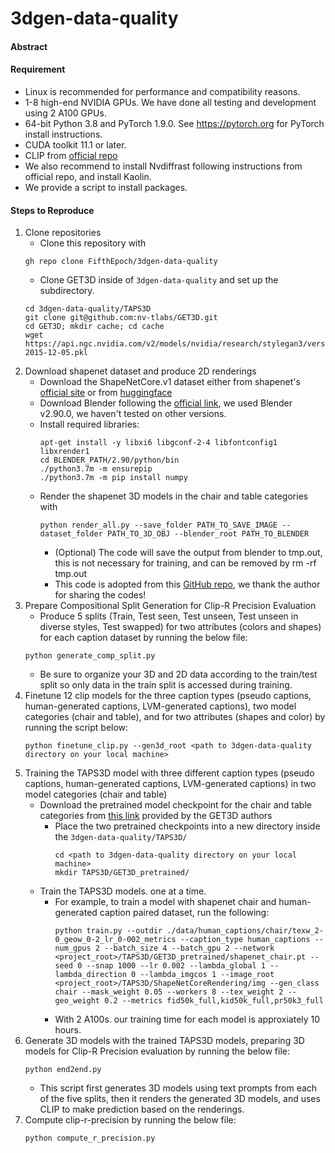 # 3dgen-data-quality

#### Abstract

#### Requirement
- Linux is recommended for performance and compatibility reasons.
- 1-8 high-end NVIDIA GPUs. We have done all testing and development using 2 A100 GPUs.
- 64-bit Python 3.8 and PyTorch 1.9.0. See https://pytorch.org for PyTorch install instructions.
- CUDA toolkit 11.1 or later.
- CLIP from [official repo](https://github.com/openai/CLIP)
- We also recommend to install Nvdiffrast following instructions from official repo, and install Kaolin.
- We provide a script to install packages.

#### Steps to Reproduce 
1. Clone repositories
    - Clone this repository with
   ```
   gh repo clone FifthEpoch/3dgen-data-quality
   ```
   - Clone GET3D inside of ```3dgen-data-quality``` and set up the subdirectory.
   ```
   cd 3dgen-data-quality/TAPS3D
   git clone git@github.com:nv-tlabs/GET3D.git
   cd GET3D; mkdir cache; cd cache
   wget https://api.ngc.nvidia.com/v2/models/nvidia/research/stylegan3/versions/1/files/metrics/inception-2015-12-05.pkl

   ```
3. Download shapenet dataset and produce 2D renderings
    - Download the ShapeNetCore.v1 dataset either from shapenet's [official site](https://shapenet.org/) or from [huggingface](https://huggingface.co/datasets/ShapeNet/ShapeNetCore)
    - Download Blender following the [official link](https://www.blender.org/download/releases/2-90/), we used Blender v2.90.0, we haven't tested on other versions.
    - Install required libraries:
      ```
      apt-get install -y libxi6 libgconf-2-4 libfontconfig1 libxrender1
      cd BLENDER_PATH/2.90/python/bin
      ./python3.7m -m ensurepip
      ./python3.7m -m pip install numpy 
      ```
    - Render the shapenet 3D models in the chair and table categories with
      ```
      python render_all.py --save_folder PATH_TO_SAVE_IMAGE --dataset_folder PATH_TO_3D_OBJ --blender_root PATH_TO_BLENDER
      ```
         - (Optional) The code will save the output from blender to tmp.out, this is not necessary for training, and can be removed by rm -rf tmp.out
         - This code is adopted from this [GitHub repo](https://github.com/panmari/stanford-shapenet-renderer), we thank the author for sharing the codes!
4. Prepare Compositional Split Generation for Clip-R Precision Evaluation
   - Produce 5 splits (Train, Test seen, Test unseen, Test unseen in diverse styles, Test swapped) for two attributes (colors and shapes) for each caption dataset by running the below file:
   ```
   python generate_comp_split.py
   ```
   - Be sure to organize your 3D and 2D data according to the train/test split so only data in the train split is accessed during training.
5. Finetune 12 clip models for the three caption types (pseudo captions, human-generated captions, LVM-generated captions), two model categories (chair and table), and for two attributes (shapes and color) by running the script below:
   ```
   python finetune_clip.py --gen3d_root <path to 3dgen-data-quality directory on your local machine>
   ```
6. Training the TAPS3D model with three different caption types (pseudo captions, human-generated captions, LVM-generated captions) in two model categories (chair and table)
   - Download the pretrained model checkpoint for the chair and table categories from [this link](https://drive.google.com/drive/folders/1oJ-FmyVYjIwBZKDAQ4N1EEcE9dJjumdW) provided by the GET3D authors
       - Place the two pretrained checkpoints into a new directory inside the ```3dgen-data-quality/TAPS3D/```
         ```
         cd <path to 3dgen-data-quality directory on your local machine>
         mkdir TAPS3D/GET3D_pretrained/
         ```
   - Train the TAPS3D models. one at a time.
       - For example, to train a model with shapenet chair and human-generated caption paired dataset, run the following:
         ```
         python train.py --outdir ./data/human_captions/chair/texw_2-0_geow_0-2_lr_0-002_metrics --caption_type human_captions --num_gpus 2 --batch_size 4 --batch_gpu 2 --network <project_root>/TAPS3D/GET3D_pretrained/shapenet_chair.pt --seed 0 --snap 1000 --lr 0.002 --lambda_global 1 --lambda_direction 0 --lambda_imgcos 1 --image_root <project_root>/TAPS3D/ShapeNetCoreRendering/img --gen_class chair --mask_weight 0.05 --workers 8 --tex_weight 2 --geo_weight 0.2 --metrics fid50k_full,kid50k_full,pr50k3_full
         ```
       - With 2 A100s. our training time for each model is approxiately 10 hours.
7. Generate 3D models with the trained TAPS3D models, preparing 3D models for Clip-R Precision evaluation by running the below file:
   ```
   python end2end.py
   ```
   - This script first generates 3D models using text prompts from each of the five splits, then it renders the generated 3D models, and uses CLIP to make prediction based on the renderings.
8. Compute clip-r-precision by running the below file:
   ```
   python compute_r_precision.py
   ```

